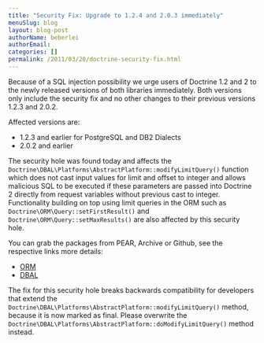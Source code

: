 ```yaml
---
title: "Security Fix: Upgrade to 1.2.4 and 2.0.3 immediately"
menuSlug: blog
layout: blog-post
authorName: beberlei
authorEmail:
categories: []
permalink: /2011/03/20/doctrine-security-fix.html
---
```

Because of a SQL injection possibility we urge users of Doctrine 1.2 and
2 to the newly released versions of both libraries immediately. Both
versions only include the security fix and no other changes to their
previous versions 1.2.3 and 2.0.2.

Affected versions are:

-   1.2.3 and earlier for PostgreSQL and DB2 Dialects
-   2.0.2 and earlier

The security hole was found today and affects the
`Doctrine\DBAL\Platforms\AbstractPlatform::modifyLimitQuery()` function
which does not cast input values for limit and offset to integer and
allows malicious SQL to be executed if these parameters are passed into
Doctrine 2 directly from request variables without previous cast to
integer. Functionality building on top using limit queries in the ORM
such as `Doctrine\ORM\Query::setFirstResult()` and
`Doctrine\ORM\Query::setMaxResults()` are also affected by this security
hole.

You can grab the packages from PEAR, Archive or Github, see the
respective links more details:

-   [ORM](http://www.doctrine-project.org/projects/orm/download)
-   [DBAL](http://www.doctrine-project.org/projects/dbal/download)

The fix for this security hole breaks backwards compatibility for
developers that extend the
`Doctrine\DBAL\Platforms\AbstractPlatform::modifyLimitQuery()` method,
because it is now marked as final. Please overwrite the
`Doctrine\DBAL\Platforms\AbstractPlatform::doModifyLimitQuery()` method
instead.
